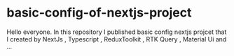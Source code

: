 # basic-config-of-nextjs-project

Hello everyone. In this repository I published basic config nextjs projcet that I created by NextJs , Typescript , ReduxToolkit , RTK Query , Material Ui and ...
